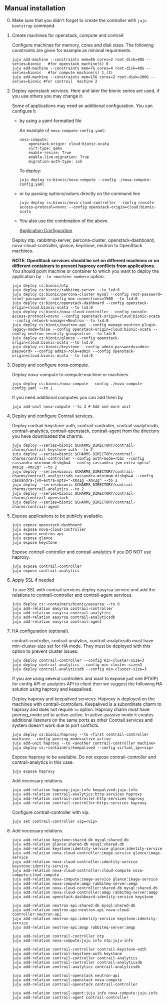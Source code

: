 Manual installation
-------------------

0. Make sure that you didn't forget to create the controller with `juju bootstrap` command.

1. Create machines for openstack, compute and contrail:

    Configure machines for memory, cores and disk sizes. The following constraints are given for example as minimal requirments.
    ```
    juju add-machine --constraints mem=8G cores=2 root-disk=40G --series=bionic   #for openstack machine(s) 0
    juju add-machine --constraints mem=7G cores=4 root-disk=40G --series=bionic   #for compute machine(s) 1,(3)
    juju add-machine --constraints mem=15G cores=2 root-disk=300G --series=bionic #for contrail  machine 2
    ```

2. Deploy openstack services. Here and later the bionic series are used, if you use others you may change it.

    Some of applications may need an additional configuration. You can configure it 
    - by using a yaml-formatted file

        An example of `nova-compute-config.yaml`:
        ```
        nova-compute:
            openstack-origin: cloud:bionic-ocata
            virt-type: qemu 
            enable-resize: True
            enable-live-migration: True
            migration-auth-type: ssh
        ```
        To deploy:
        ```
        juju deploy cs:bionic/nova-compute --config ./nova-compute-config.yaml
        ```

    - or by passing options/values directly on the command line
        ```
        juju deploy cs:bionic/nova-cloud-controller --config console-access-protocol=novnc --config openstack-origin=cloud:bionic-ocata
        ```

    - You also use the combination of the above.

        [Application Configuration](https://docs.jujucharms.com/2.4/en/charms-config)

    Deploy ntp, rabbitmq-server, percona-cluster, openstack-dashboard, nova-cloud-controller, glance, keystone, neutron to OpenStack machines.

    **NOTE: OpenStack services should be set on different machines or on different containers to prevent haproxy conflicts from applications.** You should point machine or container to which you want to deploy the application by `--to <machine number>` option.
    ```
    juju deploy cs:bionic/ntp
    juju deploy cs:bionic/rabbitmq-server --to lxd:0
    juju deploy cs:bionic/percona-cluster mysql --config root-password=<root-password> --config max-connections=1500 --to lxd:0
    juju deploy cs:bionic/openstack-dashboard --config openstack-origin=cloud:bionic-ocata --to lxd:0
    juju deploy cs:bionic/nova-cloud-controller --config console-access-protocol=novnc --config openstack-origin=cloud:bionic-ocata --config network-manager=Neutron --to lxd:0
    juju deploy cs:bionic/neutron-api --config manage-neutron-plugin-legacy-mode=false --config openstack-origin=cloud:bionic-ocata --config neutron-security-groups=true --to lxd:0
    juju deploy cs:bionic/glance --config openstack-origin=cloud:bionic-ocata --to lxd:0
    juju deploy cs:bionic/keystone --config admin-password=<admin-password> --config admin-role=admin --config openstack-origin=cloud:bionic-ocata --to lxd:0
    ```

3.  Deploy and configure nova-compute.

    Deploy nova-compute to compute machine or machines.
    ```
    juju deploy cs:bionic/nova-compute --config ./nova-compute-config.yaml --to 1
    ```

    If you need additional computes you can  add them by
    ```
    juju add-unit nova-compute --to 3 # Add one more unit
    ```

4. Deploy and configure Contrail services.

    Deploy contrail-keystone-auth, contrail-controller, contrail-analyticsdb, contrail-analytics, contrail-openstack, contrail-agent from the directory you have downloaded the charms.
    ```
    juju deploy --series=bionic $CHARMS_DIRECTORY/contrail-charms/contrail-keystone-auth --to 2
    juju deploy --series=bionic $CHARMS_DIRECTORY/contrail-charms/contrail-controller --config auth-mode=rbac --config cassandra-minimum-diskgb=4 --config cassandra-jvm-extra-opts="-Xms1g -Xmx2g" --to 2
    juju deploy --series=bionic $CHARMS_DIRECTORY/contrail-charms/contrail-analyticsdb cassandra-minimum-diskgb=4 --config cassandra-jvm-extra-opts="-Xms1g -Xmx2g" --to 2
    juju deploy --series=bionic $CHARMS_DIRECTORY/contrail-charms/contrail-analytics --to 2
    juju deploy --series=bionic $CHARMS_DIRECTORY/contrail-charms/contrail-openstack
    juju deploy --series=bionic $CHARMS_DIRECTORY/contrail-charms/contrail-agent
    ```

5. Expose applications to be publicly available.
    ```
    juju expose openstack-dashboard
    juju expose nova-cloud-controller
    juju expose neutron-api
    juju expose glance
    juju expose keystone
    ```

    Expose contrail-controller and contrail-analytics if you DO NOT use haproxy.
    ```
    juju expose contrail-controller
    juju expose contrail-analytics
    ```

6. Apply SSL if needed

    To use SSL with contrail services deploy easyrsa service and add the relations to contrail-controller and contrail-agent services.

    ```
    juju deploy cs:~containers/bionic/easyrsa --to 0
    juju add-relation easyrsa contrail-controller
    juju add-relation easyrsa contrail-analytics
    juju add-relation easyrsa contrail-analyticsdb
    juju add-relation easyrsa contrail-agent
    ```

7. HA configuration (optional).

    contrail-controller, contrail-analytics, contrail-analyticsdb must have min-cluster-size set for HA mode. They must be deployed with this option to prevent cluster issues:
    ```
    juju deploy contrail-controller --config min-cluster-size=3
    juju deploy contrail-analytics --config min-cluster-size=3
    juju deploy contrail-analyticsdb --config min-cluster-size=3
    ```

    If you are using several controllers and want to expose just one IP(VIP) for config API or analytics API to client then we suggest the following HA solution using haproxy and keepalived.

    Deploy haproxy and keepalived services. Haproxy is deployed on the machines with contrail-controllers.
    Keepalived is a subordinate charm to haproxy and does not require `to` option.
    Haproxy charm must have peering_mode set to active-active. In active-passive mode it creates additional listeners on the same ports as other Contrail services and system doesn't work due to port conflicts.
    ```
    juju deploy cs:bionic/haproxy --to <first contrail-controller machine> --config peering_mode=active-active
    juju add-unit haproxy --to <another contrail-controller machine>
    juju deploy cs:~containers/keepalived --config virtual_ip=<vip>
    ```

    Expose haproxy to be available. Do not expose contrail-controller and contrail-analytics in this case.
    ```
    juju expose haproxy
    ```

    Add necessary relations.
    ```
    juju add-relation haproxy:juju-info keepalived:juju-info
    juju add-relation contrail-analytics:http-services haproxy
    juju add-relation contrail-controller:http-services haproxy
    juju add-relation contrail-controller:https-services haproxy
    ```

    Configure contrail-controller with vip.
    ```
    juju set contrail-controller vip=<vip>
    ```

8. Add necessary relations.

    ```
    juju add-relation keystone:shared-db mysql:shared-db
    juju add-relation glance:shared-db mysql:shared-db
    juju add-relation keystone:identity-service glance:identity-service
    juju add-relation nova-cloud-controller:image-service glance:image-service
    juju add-relation nova-cloud-controller:identity-service keystone:identity-service
    juju add-relation nova-cloud-controller:cloud-compute nova-compute:cloud-compute
    juju add-relation nova-compute:image-service glance:image-service
    juju add-relation nova-compute:amqp rabbitmq-server:amqp
    juju add-relation nova-cloud-controller:shared-db mysql:shared-db
    juju add-relation nova-cloud-controller:amqp rabbitmq-server:amqp
    juju add-relation openstack-dashboard:identity-service keystone

    juju add-relation neutron-api:shared-db mysql:shared-db
    juju add-relation neutron-api:neutron-api nova-cloud-controller:neutron-api
    juju add-relation neutron-api:identity-service keystone:identity-service
    juju add-relation neutron-api:amqp rabbitmq-server:amqp

    juju add-relation contrail-controller ntp
    juju add-relation nova-compute:juju info ntp:juju-info

    juju add-relation contrail-controller contrail-keystone-auth
    juju add-relation contrail-keystone-auth keystone
    juju add-relation contrail-controller contrail-analytics
    juju add-relation contrail-controller contrail-analyticsdb
    juju add-relation contrail-analytics contrail-analyticsdb

    juju add-relation contrail-openstack neutron-api
    juju add-relation contrail-openstack nova-compute
    juju add-relation contrail-openstack contrail-controller

    juju add-relation contrail-agent:juju info nova-compute:juju-info
    juju add-relation contrail-agent contrail-controller
    ```
